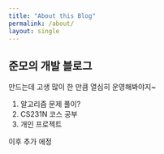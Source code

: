 ```yaml
---
title: "About this Blog"
permalink: /about/
layout: single
---
```


## 준모의 개발 블로그

만드는데 고생 많이 한 만큼
열심히 운영해봐야지~

1. 알고리즘 문제 풀이?
2. CS231N 코스 공부
3. 개인 프로젝트

이후 추가 에정
